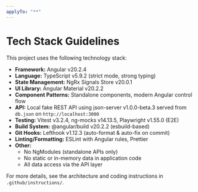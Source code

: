 ```yaml
---
applyTo: "**"
---
```


# Tech Stack Guidelines

This project uses the following technology stack:

- **Framework:** Angular v20.2.4
- **Language:** TypeScript v5.9.2 (strict mode, strong typing)
- **State Management:** NgRx Signals Store v20.0.1
- **UI Library:** Angular Material v20.2.2
- **Component Patterns:** Standalone components, modern Angular control flow
- **API:** Local fake REST API using json-server v1.0.0-beta.3 served from `db.json` on `http://localhost:3000`
- **Testing:** Vitest v3.2.4, ng-mocks v14.13.5, Playwright v1.55.0 (E2E)
- **Build System:** @angular/build v20.2.2 (esbuild-based)
- **Git Hooks:** Lefthook v1.12.3 (auto-format & auto-fix on commit)
- **Linting/Formatting:** ESLint with Angular rules, Prettier
- **Other:**
  - No NgModules (standalone APIs only)
  - No static or in-memory data in application code
  - All data access via the API layer

For more details, see the architecture and coding instructions in `.github/instructions/`.
